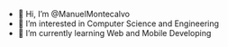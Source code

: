 - 👋 Hi, I’m @ManuelMontecalvo
- 👀 I’m interested in Computer Science and Engineering
- 🌱 I’m currently learning Web and Mobile Developing

<!---
ManuelMontecalvo/ManuelMontecalvo is a ✨ special ✨ repository because its `README.md` (this file) appears on your GitHub profile.
You can click the Preview link to take a look at your changes.
--->
